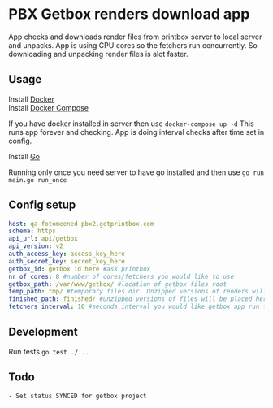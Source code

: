 # PBX Getbox renders download app

App checks and downloads render files from printbox server to local server and unpacks.
App is using CPU cores so the fetchers run concurrently. So downloading and unpacking render files is alot faster.

## Usage

Install [Docker](https://docs.docker.com/install/)  
Install [Docker Compose](https://docs.docker.com/compose/install/)  

If you have docker installed in server then use ```docker-compose up -d```
This runs app forever and checking. App is doing interval checks after time set in config.

Install [Go](https://golang.org/doc/install)  

Running only once you need server to have go installed and then use ```go run main.go run_once```

## Config setup

```yml
host: qa-fotomeened-pbx2.getprintbox.com
schema: https
api_url: api/getbox
api_version: v2
auth_access_key: access_key_here
auth_secret_key: secret_key_here
getbox_id: getbox id here #ask printbox
nr_of_cores: 8 #number of cores/fetchers you would like to use
getbox_path: /var/www/getbox/ #location of getbox files root
temp_path: tmp/ #temporary files dir. Unzipped versions of renders will be downloaded here
finished_path: finished/ #unzipped versions of files will be placed here
fetchers_interval: 10 #seconds interval you would like getbox app run fetchers
```

## Development

Run tests ```go test ./...```

## Todo

    - Set status SYNCED for getbox project